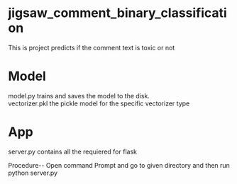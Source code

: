 # jigsaw_comment_binary_classification
This is project predicts if the comment text is toxic or not 

# Model
model.py trains and saves the model to the disk.    
vectorizer.pkl the pickle model for the specific vectorizer type

# App
server.py contains all the requiered for flask

Procedure--
Open command Prompt and go to given directory and then run python server.py
